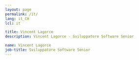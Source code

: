 ```yaml
---
layout: page
permalink: /it/
lang: it_CH
lcl: it

title: Vincent Lagorce
description: Vincent Lagorce - Sviluppatore Software Senior

name: Vincent Lagorce
job-title: Sviluppatore Software Senior
---
```

